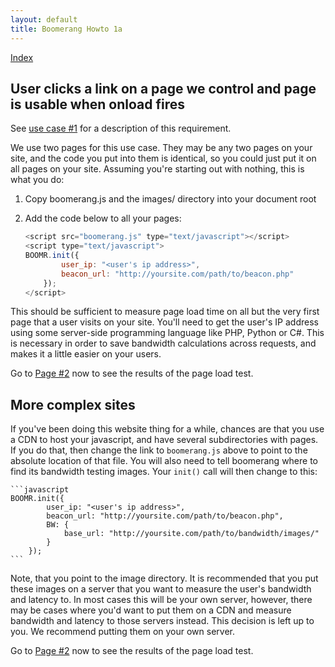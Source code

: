 ```yaml
---
layout: default 
title: Boomerang Howto 1a 
---
```


[Index](index.html)

User clicks a link on a page we control and page is usable when onload fires
----------------------------------------------------------------------------

See [use case \#1](../use-cases.html#uc-1) for a description of this
requirement.

We use two pages for this use case. They may be any two pages on your
site, and the code you put into them is identical, so you could just put
it on all pages on your site. Assuming you're starting out with nothing,
this is what you do:

1.  Copy boomerang.js and the images/ directory into your document root
2.  Add the code below to all your pages:

    ```javascript
    <script src="boomerang.js" type="text/javascript"></script>
    <script type="text/javascript">
    BOOMR.init({
            user_ip: "<user's ip address>",
            beacon_url: "http://yoursite.com/path/to/beacon.php"
        });
    </script>
    ```

This should be sufficient to measure page load time on all but the very
first page that a user visits on your site. You'll need to get the
user's IP address using some server-side programming language like PHP,
Python or C\#. This is necessary in order to save bandwidth calculations
across requests, and makes it a little easier on your users.

Go to [Page \#2](howto-1a-page%232.html) now to see the results of the
page load test.

More complex sites
------------------

If you've been doing this website thing for a while, chances are that
you use a CDN to host your javascript, and have several subdirectories
with pages. If you do that, then change the link to `boomerang.js` above
to point to the absolute location of that file. You will also need to
tell boomerang where to find its bandwidth testing images. Your `init()`
call will then change to this:

    ```javascript
    BOOMR.init({
            user_ip: "<user's ip address>",
            beacon_url: "http://yoursite.com/path/to/beacon.php",
            BW: {
                base_url: "http://yoursite.com/path/to/bandwidth/images/"
            }
        });
    ```

Note, that you point to the image directory. It is recommended that you
put these images on a server that you want to measure the user's
bandwidth and latency to. In most cases this will be your own server,
however, there may be cases where you'd want to put them on a CDN and
measure bandwidth and latency to those servers instead. This decision is
left up to you. We recommend putting them on your own server.

Go to [Page \#2](howto-1a-page%232.html) now to see the results of the
page load test.
